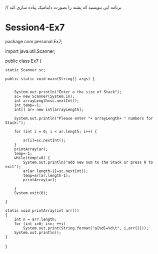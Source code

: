 
// برنامه ایی بنویسید که پشته را بصورت داینامیک پیاده سازی کند
# Session4-Ex7
package com.personal.Ex7;

import java.util.Scanner;

public class Ex7 {

	static Scanner sc;

	public static void main(String[] args) {

		
		System.out.println("Enter a the size of Stack");
		sc= new Scanner(System.in);
		int arrayLength=sc.nextInt();
		int temp=-1;
		int[] ar= new int[arrayLength];
		
		System.out.println("Please enter "+ arrayLength+ " numbers for Stack:");
		
		for (int i = 0; i < ar.length; i++) {
			
			ar[i]=sc.nextInt();
		}
		printArray(ar);
	    temp=-1;
		while(temp!=0) {
			System.out.println("add new num to the Stack or press 0 to exit");
			ar[ar.length-1]=sc.nextInt();
			temp=ar[ar.length-1];
			printArray(ar);

		}
		System.exit(0);	
		
	}

	static void printArray(int arr[])
	{
	    int n = arr.length;
	    for (int i=0; i<n; ++i)
	        System.out.print(String.format("a[%d]=%d\t", i,arr[i]));
	    System.out.println();
	}
}
